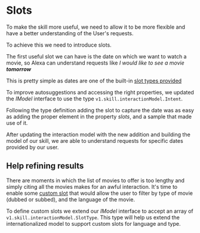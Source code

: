 # Slots

To make the skill more useful, we need to allow it to be more flexible and have a better understanding of the User's requests.

To achieve this we need to introduce slots.

The first useful slot we can have is the date on which we want to watch a movie, so Alexa can understand requests like _I would like to see a movie **tomorrow**_

This is pretty simple as dates are one of the built-in [slot types provided](https://developer.amazon.com/en-US/docs/alexa/custom-skills/slot-type-reference.html)

To improve autosuggestions and accessing the right properties, we updated the _IModel_ interface to use the type `v1.skill.interactionModel.Intent`.

Following the type definition adding the slot to capture the date was as easy as adding the proper element in the property _slots_, and a sample that made use of it.

After updating the interaction model with the new addition and building the model of our skill, we are able to understand requests for specific dates provided by our user.

## Help refining results

There are moments in which the list of movies to offer is too lengthy and simply citing all the movies makes for an awful interaction. It's time to enable some [custom slot](https://developer.amazon.com/en-US/docs/alexa/custom-skills/create-and-edit-custom-slot-types.html) that would allow the user to filter by type of movie (dubbed or subbed), and the language of the movie.

To define custom slots we extend our _IModel_ interface to accept an array of `v1.skill.interactionModel.SlotType`. This type will help us extend the internationalized model to support custom slots for language and type.